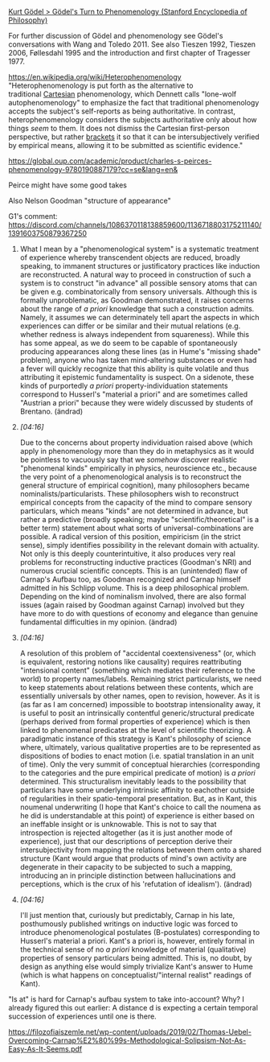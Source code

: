 
[Kurt Gödel > Gödel's Turn to Phenomenology (Stanford Encyclopedia of Philosophy)](https://plato.stanford.edu/entries/goedel/goedel-phenomenology.html)

For further discussion of Gödel and phenomenology see Gödel's conversations with Wang and Toledo 2011. See also Tieszen 1992, Tieszen 2006, Føllesdahl 1995 and the introduction and first chapter of Tragesser 1977.



https://en.wikipedia.org/wiki/Heterophenomenology
"Heterophenomenology is put forth as the alternative to traditional [Cartesian](https://en.wikipedia.org/wiki/Ren%C3%A9_Descartes "René Descartes") phenomenology, which Dennett calls "lone-wolf autophenomenology" to emphasize the fact that traditional phenomenology accepts the subject's self-reports as being authoritative. In contrast, heterophenomenology considers the subjects authoritative only about how things _seem_ to them. It does not dismiss the Cartesian first-person perspective, but rather [brackets](https://en.wikipedia.org/wiki/Bracketing_(phenomenology) "Bracketing (phenomenology)") it so that it can be intersubjectively verified by empirical means, allowing it to be submitted as scientific evidence."


https://global.oup.com/academic/product/charles-s-peirces-phenomenology-9780190887179?cc=se&lang=en&

Peirce might have some good takes

Also Nelson Goodman "structure of appearance"




G1's comment:
https://discord.com/channels/1086370118138859600/1136718803175211140/1391603750879367250

1. What I mean by a "phenomenological system" is a systematic treatment of experience whereby transcendent objects are reduced, broadly speaking, to immanent structures or justificatory practices like induction are reconstructed. A natural way to proceed in construction of such a system is to construct "in advance" all possible sensory atoms that can be given e.g. combinatorically from sensory universals. Although this is formally unproblematic, as Goodman demonstrated, it raises concerns about the range of _a priori_ knowledge that such a construction admits. Namely, it assumes we can determinately tell apart the aspects in which experiences can differ or be similar and their mutual relations (e.g. whether redness is always independent from squareness). While this has some appeal, as we do seem to be capable of spontaneously producing appearances along these lines (as in Hume's "missing shade" problem), anyone who has taken mind-altering substances or even had a fever will quickly recognize that this ability is quite volatile and thus attributing it epistemic fundamentality is suspect. On a sidenote, these kinds of purportedly _a priori_ property-individuation statements correspond to Husserl's "material a priori" and are sometimes called "Austrian a priori" because they were widely discussed by students of Brentano. (ändrad)
    
2. _[_04:16_]_
    
    Due to the concerns about property individuation raised above (which apply in phenomenology more than they do in metaphysics as it would be pointless to vacuously say that we _somehow_ discover realistic "phenomenal kinds" empirically in physics, neuroscience etc., because the very point of a phenomenological analysis is to reconstruct the general structure of empirical cognition), many philosophers became nominalists/particularists. These philosophers wish to reconstruct empirical concepts from the capacity of the mind to compare sensory particulars, which means "kinds" are not determined in advance, but rather a predictive (broadly speaking; maybe "scientific/theoretical" is a better term) statement about what sorts of universal-combinations are possible. A radical version of this position, empiricism (in the strict sense), simply identifies possibility in the relevant domain with actuality. Not only is this deeply counterintuitive, it also produces very real problems for reconstructing inductive practices (Goodman's NRI) and numerous crucial scientific concepts. This is an (unintended) flaw of Carnap's Aufbau too, as Goodman recognized and Carnap himself admitted in his Schlipp volume. This is a deep philosophical problem. Depending on the kind of nominalism involved, there are also formal issues (again raised by Goodman against Carnap) involved but they have more to do with questions of economy and elegance than genuine fundamental difficulties in my opinion. (ändrad)
    
3. _[_04:16_]_
    
    A resolution of this problem of "accidental coextensiveness" (or, which is equivalent, restoring notions like causality) requires reattributing "intensional content" (something which mediates their reference to the world) to property names/labels. Remaining strict particularists, we need to keep statements about relations between these contents, which are essentially universals by other names, open to revision, however. As it is (as far as I am concerned) impossible to bootstrap intensionality away, it is useful to posit an intrinsically contentful generic/structural predicate (perhaps derived from formal properties of experience) which is then linked to phenomenal predicates at the level of scientific theorizing. A paradigmatic instance of this strategy is Kant's philosophy of science where, ultimately, various qualitative properties are to be represented as dispositions of bodies to enact motion (i.e. spatial translation in an unit of time). Only the very summit of conceptual hierarchies (corresponding to the categories and the pure empirical predicate of motion) is _a priori_ determined. This structuralism inevitably leads to the possibility that particulars have some underlying intrinsic affinity to eachother outside of regularities in their spatio-temporal presentation. But, as in Kant, this noumenal underwriting (I hope that Kant's choice to call the noumena as he did is understandable at this point) of experience is either based on an ineffable insight or is unknowable. This is not to say that introspection is rejected altogether (as it is just another mode of experience), just that our descriptions of perception derive their intersubjectivity from mapping the relations between them onto a shared structure (Kant would argue that products of mind's own activity are degenerate in their capacity to be subjected to such a mapping, introducing an in principle distinction between hallucinations and perceptions, which is the crux of his 'refutation of idealism'). (ändrad)
    
4. _[_04:16_]_
    
    I'll just mention that, curiously but predictably, Carnap in his late, posthumously published writings on inductive logic was forced to introduce phenomenological postulates (B-postulates) corresponding to Husserl's material a priori. Kant's a priori is, however, entirely formal in the technical sense of no _a priori_ knowledge of material (qualitative) properties of sensory particulars being admitted. This is, no doubt, by design as anything else would simply trivialize Kant's answer to Hume (which is what happens on conceptualist/"internal realist" readings of Kant).




"Is at" is hard for Carnap's aufbau system to take into-account? Why? I already figured this out earlier: A distance d is expecting a certain temporal succession of experiences until one is there. 

https://filozofiaiszemle.net/wp-content/uploads/2019/02/Thomas-Uebel-Overcoming-Carnap%E2%80%99s-Methodological-Solipsism-Not-As-Easy-As-It-Seems.pdf







